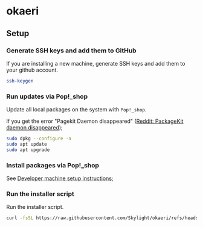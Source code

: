 # okaeri

## Setup


### Generate SSH keys and add them to GitHub

If you are installing a new machine, generate SSH keys and add them to your github account.

```bash
ssh-keygen
```

### Run updates via Pop!_shop

Update all local packages on the system with `Pop!_shop`.

If you get the error "Pagekit Daemon disappeared" ([Reddit: PackageKit daemon disappeared](https://www.reddit.com/r/pop_os/comments/1hcmg6x/packagekit_daemon_disappeared/));

```bash
sudo dpkg --configure -a
sudo apt update
sudo apt upgrade
```

### Install packages via Pop!_shop

See [Developer machine setup instructions](docs/dev-setup.md);

### Run the installer script

Run the installer script.

```bash
curl -fsSL https://raw.githubusercontent.com/Skylight/okaeri/refs/heads/main/setup.sh | bash
```


